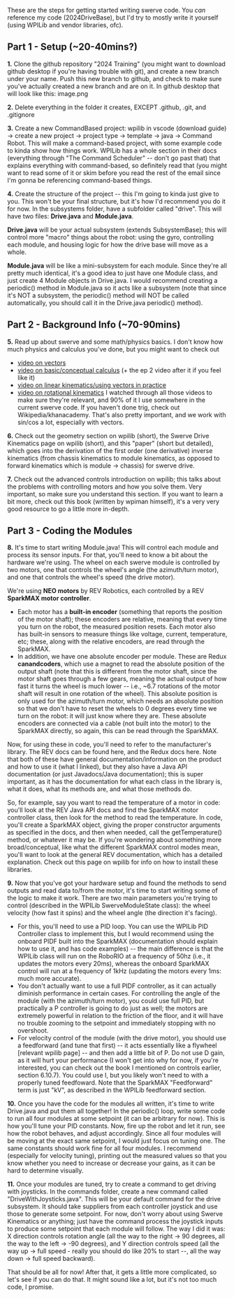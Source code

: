These are the steps for getting started writing swerve code. You *can* reference my code (2024DriveBase), but I'd try to mostly write it yourself (using WPILib and vendor libraries, ofc).


## Part 1 - Setup (~20-40mins?)

**1.** Clone the github repository "2024 Training" (you might want to download github desktop if you're having trouble with git), and create a new branch under your name. Push this new branch to github, and check to make sure you've actually created a new branch and are on it. In github desktop that will look like this: 
image.png

**2.** Delete everything in the folder it creates, EXCEPT .github, .git, and .gitignore

**3.** Create a new CommandBased project: wpilib in vscode (download guide) -> create a new project -> project type -> template -> java -> Command Robot. This will make a command-based project, with some example code to kinda show how things work. WPILib has a whole section in their docs (everything through "The Command Scheduler" -- don't go past that) that explains everything with command-based, so definitely read that (you might want to read some of it or skim before you read the rest of the email since I'm gonna be referencing command-based things.

**4.** Create the structure of the project -- this I'm going to kinda just give to you. This won't be your final structure, but it's how I'd recommend you do it for now. In the subsystems folder, have a subfolder called "drive". This will have two files: **Drive.java** and **Module.java**. 

**Drive.java** will be your actual subsystem (extends SubsystemBase); this will control more "macro" things about the robot: using the gyro, controlling each module, and housing logic for how the drive base will move as a whole. 

**Module.java** will be like a mini-subsystem for each module. Since they're all pretty much identical, it's a good idea to just have one Module class, and just create 4 Module objects in Drive.java. I would recommend creating a periodic() method in Module.java so it acts like a subsystem (note that since it's NOT a subsystem, the periodic() method will NOT be called automatically, you should call it in the Drive.java periodic() method).


## Part 2 - Background Info (~70-90mins)

**5.** Read up about swerve and some math/physics basics. I don't know how much physics and calculus you've done, but you might want to check out 
- [video on vectors](https://www.youtube.com/watch?v=fNk_zzaMoSs&ab_channel=3Blue1Brown)
- [video on basic/conceptual calculus](https://www.youtube.com/watch?v=WUvTyaaNkzM&ab_channel=3Blue1Brown) (+ the ep 2 video after it if you feel like it)
- [video on linear kinematics/using vectors in practice](https://www.flippingphysics.com/apc-kinematics-review.html)
- [video on rotational kinematics](https://www.flippingphysics.com/apc-rotational-kinematics-review.html)
I watched through all those videos to make sure they're relevant, and 90% of it I use somewhere in the current swerve code. If you haven't done trig, check out Wikipedia/khanacademy. That's also pretty important, and we work with sin/cos a lot, especially with vectors. 

**6.** Check out the geometry section on wpilib (short), the Swerve Drive Kinematics page on wpilib (short), and this "paper" (short but detailed), which goes into the derivation of the first order (one derivative) inverse kinematics (from chassis kinematics to module kinematics, as opposed to forward kinematics which is module -> chassis) for swerve drive.

**7.** Check out the advanced controls introduction on wpilib; this talks about the problems with controlling motors and how you solve them. Very important, so make sure you understand this section. If you want to learn a bit more, check out this book (written by wpiman himself), it's a very very good resource to go a little more in-depth.


## Part 3 - Coding the Modules

**8.** It's time to start writing Module.java! This will control each module and process its sensor inputs. For that, you'll need to know a bit about the hardware we're using. The wheel on each swerve module is controlled by two motors, one that controls the wheel's angle (the azimuth/turn motor), and one that controls the wheel's speed (the drive motor). 

We're using **NEO motors** by REV Robotics, each controlled by a REV **SparkMAX motor controller**. 
- Each motor has a **built-in encoder** (something that reports the position of the motor shaft); these encoders are relative, meaning that every time you turn on the robot, the measured position resets. Each motor also has built-in sensors to measure things like voltage, current, temperature, etc; these, along with the relative encoders, are read through the SparkMAX.
- In addition, we have one absolute encoder per module. These are Redux **canandcoders**, which use a magnet to read the absolute position of the output shaft (note that this is different from the motor shaft, since the motor shaft goes through a few gears, meaning the actual output of how fast it turns the wheel is much lower -- i.e., ~6.7 rotations of the motor shaft will result in one rotation of the wheel). This absolute position is only used for the azimuth/turn motor, which needs an absolute position so that we don't have to reset the wheels to 0 degrees every time we turn on the robot: it will just know where they are. These absolute encoders are connected via a cable (not built into the motor) to the SparkMAX directly, so again, this can be read through the SparkMAX.

Now, for using these in code, you'll need to refer to the manufacturer's library. The REV docs can be found here, and the Redux docs here. Note that both of these have general documentation/information on the product and how to use it (what I linked), but they also have a Java API documentation (or just Javadocs/Java documentation); this is super important, as it has the documentation for what each class in the library is, what it does, what its methods are, and what those methods do. 

So, for example, say you want to read the temperature of a motor in code: you'll look at the REV Java API docs and find the SparkMAX motor controller class, then look for the method to read the temperature. In code, you'll create a SparkMAX object, giving the proper constructor arguments as specified in the docs, and then when needed, call the getTemperature() method, or whatever it may be. If you're wondering about something more broad/conceptual, like what the different SparkMAX control modes mean, you'll want to look at the general REV documentation, which has a detailed explanation. Check out this page on wpilib for info on how to install these libraries.

**9.** Now that you've got your hardware setup and found the methods to send outputs and read data to/from the motor, it's time to start writing some of the logic to make it work. There are two main parameters you're trying to control (described in the WPILib SwerveModuleState class): the wheel velocity (how fast it spins) and the wheel angle (the direction it's facing). 
- For this, you'll need to use a PID loop. You can use the WPILib PID Controller class to implement this, but I would recommend using the onboard PIDF built into the SparkMAX (documentation should explain how to use it, and has code examples) -- the main difference is that the WPILib class will run on the RoboRIO at a frequency of 50hz (i.e., it updates the motors every 20ms), whereas the onboard SparkMAX control will run at a frequency of 1kHz (updating the motors every 1ms: much more accurate).
- You don't actually want to use a full PIDF controller, as it can actually diminish performance in certain cases. For controlling the angle of the module (with the azimuth/turn motor), you could use full PID, but practically a P controller is going to do just as well; the motors are extremely powerful in relation to the friction of the floor, and it will have no trouble zooming to the setpoint and immediately stopping with no overshoot.
- For velocity control of the module (with the drive motor), you should use a feedforward (and tune that first) -- it acts essentially like a flywheel [relevant wpilib page] -- and then add a little bit of P. Do not use D gain, as it will hurt your performance (I won't get into why for now, if you're interested, you can check out the book I mentioned on controls earlier, section 6.10.7). You could use I, but you likely won't need to with a properly tuned feedfoward. Note that the SparkMAX "Feedforward" term is just "kV", as described in the WPILib feedforward section. 

**10.** Once you have the code for the modules all written, it's time to write Drive.java and put them all together! In the periodic() loop, write some code to run all four modules at some setpoint (it can be arbitrary for now). This is how you'll tune your PID constants. Now, fire up the robot and let it run, see how the robot behaves, and adjust accordingly. Since all four modules will be moving at the exact same setpoint, I would just focus on tuning one. The same constants should work fine for all four modules. I recommend (especially for velocity tuning), printing out the measured values so that you know whether you need to increase or decrease your gains, as it can be hard to determine visually.

**11.** Once your modules are tuned, try to create a command to get driving with joysticks. In the commands folder, create a new command called "DriveWithJoysticks.java". This will be your default command for the drive subsystem. It should take suppliers from each controller joystick and use those to generate some setpoint. For now, don't worry about using Swerve Kinematics or anything; just have the command process the joystick inputs to produce some setpoint that each module will follow. The way I did it was: X direction controls rotation angle (all the way to the right -> 90 degrees, all the way to the left -> -90 degrees), and Y direction controls speed (all the way up -> full speed - really you should do like 20% to start --, all the way down -> full speed backward).

That should be all for now! After that, it gets a little more complicated, so let's see if you can do that. It might sound like a lot, but it's not too much code, I promise.
